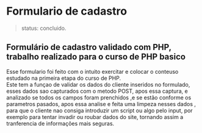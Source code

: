 <h1>Formulario de cadastro</h1>

> status: concluido.


##  Formulário de cadastro validado com PHP, trabalho realizado para o curso de PHP basico

<p>   Esse formulario foi feito com o intuito exercitar e colocar o conteuso estudado na primeira etapa do curso de PHP. <br>
Este tem a funçao de validar os dados do cliente inseridos no formulado, esses dados sao capturados com  o metodo POST, apos essa captura, e analizado se todos os campos foram prenchidos
,e se estão conforme os parametros pasados, apos essa analise e feita uma limpeza nesses dados , para que o cliente nao consiga introduzir um script ou algo pelo input, por exemplo para tentar invadir ou roubar dados do site, tornando assim a tranferencia de informações mais seguras.</p>
